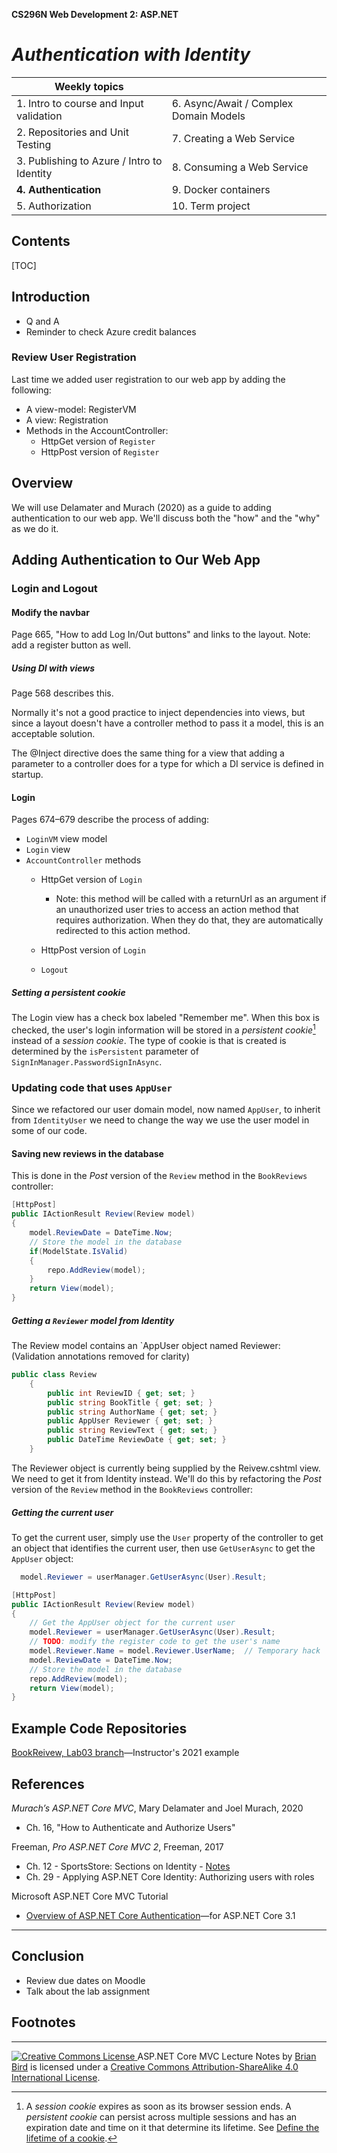 **CS296N Web Development 2: ASP.NET**                                                        

# *Authentication with Identity*

| Weekly topics                              |                                        |
| ------------------------------------------ | -------------------------------------- |
| 1. Intro to course and Input validation    | 6. Async/Await / Complex Domain Models |
| 2. Repositories and Unit Testing           | 7. Creating a Web Service              |
| 3. Publishing to Azure / Intro to Identity | 8. Consuming a Web Service             |
| **4. Authentication**                      | 9. Docker containers                   |
| 5. Authorization                           | 10. Term project                       |

## Contents

[TOC]

## Introduction

- Q and A
- Reminder to check Azure credit balances



### Review User Registration

Last time we added user registration to our web app by adding the following:

- A view-model: RegisterVM
- A view: Registration
- Methods in the AccountController:
  - HttpGet version of `Register`
  - HttpPost version of `Register`



## Overview

We will use Delamater and Murach (2020) as a guide to adding authentication to our web app. We'll discuss both the "how" and the "why" as we do it.



## Adding Authentication to Our Web App

### Login and Logout 

#### Modify the navbar

Page 665, "How to add Log In/Out buttons" and links to the layout.
Note: add a register button as well.

##### Using DI with views

Page 568 describes this.

Normally it's not a good practice to inject dependencies into views, but since a layout doesn't have a controller method to pass it a model, this is an acceptable solution.

The @Inject directive does the same thing for a view that adding a parameter to a controller does for a type for which a DI service is defined in startup.

#### Login

Pages 674&ndash;679 describe the process of adding:

- `LoginVM` view model
- `Login` view
- `AccountController` methods
  - HttpGet version of `Login`
    - Note: this method will be called with a returnUrl as an argument if an unauthorized user tries to access an action method that requires authorization. When they do that, they are automatically redirected to this action method.

  - HttpPost version of `Login`
  - `Logout`


##### Setting a persistent cookie

The Login view has a check box labeled "Remember me". When this box is checked, the user's login information will be stored in a *persistent cookie*[^1] instead of a *session cookie*. The type of cookie is that is created is determined by the `isPersistent` parameter of `SignInManager.PasswordSignInAsync`. 

### Updating code that uses `AppUser`

Since we refactored our user domain model, now named `AppUser`, to inherit from `IdentityUser` we need to change the way we use the user model in some of our code.

#### Saving new reviews in the database

This is done in the *Post* version of the `Review` method in the `BookReviews` controller:

```c#
[HttpPost]
public IActionResult Review(Review model)
{
    model.ReviewDate = DateTime.Now;
    // Store the model in the database
    if(ModelState.IsValid)
    { 
        repo.AddReview(model);
    }
    return View(model);
}
```

##### Getting a `Reviewer` model from Identity

The Review model contains an `AppUser object named Reviewer:
(Validation annotations removed for clarity)

```c#
public class Review
    {
        public int ReviewID { get; set; }
        public string BookTitle { get; set; }
        public string AuthorName { get; set; }
        public AppUser Reviewer { get; set; }
        public string ReviewText { get; set; }
        public DateTime ReviewDate { get; set; }
    }
```

The Reviewer object is currently being supplied by the Reivew.cshtml view. We need to get it from Identity instead. We'll do this by refactoring the *Post* version of the `Review` method in the `BookReviews` controller:



##### Getting the current user

 To get the current user, simply use the `User` property of the controller to get an object that identifies the current user, then use `GetUserAsync` to get the `AppUser` object:

```c#
  model.Reviewer = userManager.GetUserAsync(User).Result;
```

```c#
[HttpPost]
public IActionResult Review(Review model)
{
    // Get the AppUser object for the current user
    model.Reviewer = userManager.GetUserAsync(User).Result;
    // TODO: modify the register code to get the user's name
    model.Reviewer.Name = model.Reviewer.UserName;  // Temporary hack
    model.ReviewDate = DateTime.Now;
    // Store the model in the database
    repo.AddReview(model);
    return View(model);
}
```



## Example Code Repositories

[BookReivew, Lab03 branch](https://github.com/LCC-CIT/CS296N-Winter2021LabExample/tree/Lab03)&mdash;Instructor's 2021 example



## References

*Murach’s ASP.NET Core MVC*, Mary Delamater and Joel Murach, 2020

- Ch. 16, "How to Authenticate and Authorize Users"

Freeman, *Pro ASP.NET Core MVC 2*, Freeman, 2017

- Ch. 12 - SportsStore: Sections on Identity - [Notes](SportsStoreCh12.html)
- Ch. 29 - Applying ASP.NET Core Identity: Authorizing users with roles 

Microsoft ASP.NET Core MVC Tutorial 

- [Overview of ASP.NET Core Authentication](https://docs.microsoft.com/en-us/aspnet/core/security/authentication/?view=aspnetcore-3.1)&mdash;for ASP.NET Core 3.1 

------



## Conclusion

- Review due dates on Moodle
- Talk about the lab assignment



## Footnotes

[^1]:  A *session cookie* expires as soon as its browser session ends. A *persistent cookie* can persist across multiple sessions and has an expiration date and time on it that determine its lifetime. See [Define the lifetime of a cookie](https://developer.mozilla.org/en-US/docs/Web/HTTP/Cookies#define_the_lifetime_of_a_cookie).



------



[![Creative Commons License](https://i.creativecommons.org/l/by-sa/4.0/88x31.png) ](http://creativecommons.org/licenses/by-sa/4.0/)
ASP.NET Core MVC Lecture Notes by [Brian Bird](https://profbird.dev) is licensed under a [Creative Commons Attribution-ShareAlike 4.0 International License](http://creativecommons.org/licenses/by-sa/4.0/). 